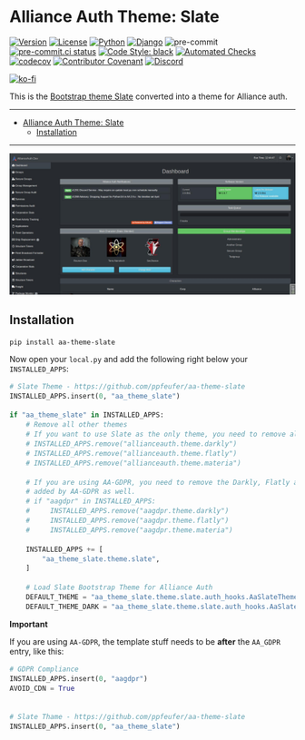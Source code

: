 # Alliance Auth Theme: Slate<a name="alliance-auth-theme-slate"></a>

[![Version](https://img.shields.io/pypi/v/aa-theme-slate?label=release "Version")](https://pypi.org/project/aa-theme-slate/)
[![License](https://img.shields.io/badge/license-GPLv3-green "License")](https://pypi.org/project/aa-theme-slate/)
[![Python](https://img.shields.io/pypi/pyversions/aa-theme-slate "Python")](https://pypi.org/project/aa-theme-slate/)
[![Django](https://img.shields.io/pypi/djversions/aa-theme-slate?label=django "Django")](https://pypi.org/project/aa-theme-slate/)
![pre-commit](https://img.shields.io/badge/pre--commit-enabled-brightgreen?logo=pre-commit&logoColor=white)
[![pre-commit.ci status](https://results.pre-commit.ci/badge/github/ppfeufer/aa-theme-slate/master.svg)](https://results.pre-commit.ci/latest/github/ppfeufer/aa-theme-slate/master)
[![Code Style: black](https://img.shields.io/badge/code%20style-black-000000.svg "Code Style: black")](http://black.readthedocs.io/en/latest/)
[![Automated Checks](https://github.com/ppfeufer/aa-theme-slate/actions/workflows/automated-checks.yml/badge.svg "Automated Checks")](https://github.com/ppfeufer/aa-theme-slate/actions/workflows/automated-checks.yml)
[![codecov](https://codecov.io/gh/ppfeufer/aa-theme-slate/branch/master/graph/badge.svg?token=J9PBF0HM8C "codecov")](https://codecov.io/gh/ppfeufer/aa-theme-slate)
[![Contributor Covenant](https://img.shields.io/badge/Contributor%20Covenant-2.1-4baaaa.svg "Contributor Covenant")](https://github.com/ppfeufer/aa-forum/blob/master/CODE_OF_CONDUCT.md)
[![Discord](https://img.shields.io/discord/790364535294132234?label=discord "Discord")](https://discord.gg/zmh52wnfvM)

[![ko-fi](https://ko-fi.com/img/githubbutton_sm.svg)](https://ko-fi.com/N4N8CL1BY)

This is the [Bootstrap theme Slate](https://bootswatch.com/3/slate/) converted into
a theme for Alliance auth.

______________________________________________________________________

<!-- mdformat-toc start --slug=gitlab --maxlevel=6 --minlevel=1 -->

- [Alliance Auth Theme: Slate](#alliance-auth-theme-slate)
  - [Installation](#installation)

<!-- mdformat-toc end -->

______________________________________________________________________

![AA Theme: Slate](https://raw.githubusercontent.com/ppfeufer/aa-theme-slate/master/aa_theme_slate/images/aa_theme_slate.jpg)

## Installation<a name="installation"></a>

```shell
pip install aa-theme-slate
```

Now open your `local.py` and add the following right below your `INSTALLED_APPS`:

```python
# Slate Theme - https://github.com/ppfeufer/aa-theme-slate
INSTALLED_APPS.insert(0, "aa_theme_slate")

if "aa_theme_slate" in INSTALLED_APPS:
    # Remove all other themes
    # If you want to use Slate as the only theme, you need to remove all other themes.
    # INSTALLED_APPS.remove("allianceauth.theme.darkly")
    # INSTALLED_APPS.remove("allianceauth.theme.flatly")
    # INSTALLED_APPS.remove("allianceauth.theme.materia")

    # If you are using AA-GDPR, you need to remove the Darkly, Flatly and Materia themes
    # added by AA-GDPR as well.
    # if "aagdpr" in INSTALLED_APPS:
    #     INSTALLED_APPS.remove("aagdpr.theme.darkly")
    #     INSTALLED_APPS.remove("aagdpr.theme.flatly")
    #     INSTALLED_APPS.remove("aagdpr.theme.materia")

    INSTALLED_APPS += [
        "aa_theme_slate.theme.slate",
    ]

    # Load Slate Bootstrap Theme for Alliance Auth
    DEFAULT_THEME = "aa_theme_slate.theme.slate.auth_hooks.AaSlateThemeHook"
    DEFAULT_THEME_DARK = "aa_theme_slate.theme.slate.auth_hooks.AaSlateThemeHook"  # Legacy AAv3 user.profile.night_mode=1
```

**Important**

If you are using `AA-GDPR`, the template stuff needs to be **after** the `AA_GDPR`
entry, like this:

```python
# GDPR Compliance
INSTALLED_APPS.insert(0, "aagdpr")
AVOID_CDN = True


# Slate Thame - https://github.com/ppfeufer/aa-theme-slate
INSTALLED_APPS.insert(0, "aa_theme_slate")
```

